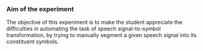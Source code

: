 ### Aim of the experiment

The objective of this experiment is to make the student appreciate the difficulties in automating the task of speech signal-to-symbol transformation, by trying to manually segment a given speech signal into its constituent symbols. 

